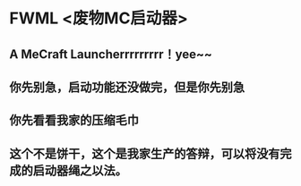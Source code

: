 # FWML <废物MC启动器>
## A MeCraft Launcherrrrrrrrr！yee~~
## 你先别急，启动功能还没做完，但是你先别急
## 你先看看我家的压缩毛巾
## 这个不是饼干，这个是我家生产的答辩，可以将没有完成的启动器绳之以法。
